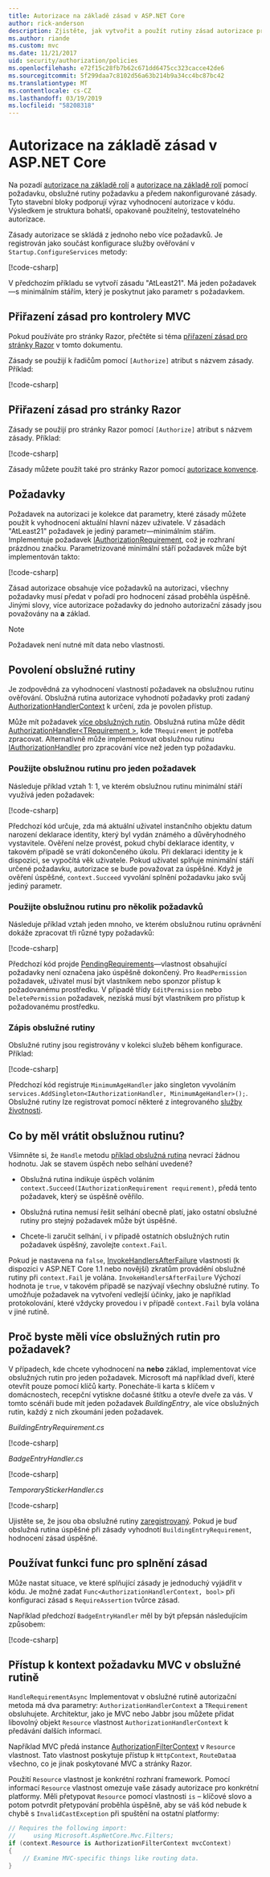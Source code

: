 ```yaml
---
title: Autorizace na základě zásad v ASP.NET Core
author: rick-anderson
description: Zjistěte, jak vytvořit a použít rutiny zásad autorizace pro vynucují požadavky pro autorizaci v aplikaci ASP.NET Core.
ms.author: riande
ms.custom: mvc
ms.date: 11/21/2017
uid: security/authorization/policies
ms.openlocfilehash: e72f15c28fb7b62c671dd6475cc323cacce42de6
ms.sourcegitcommit: 5f299daa7c8102d56a63b214b9a34cc4bc87bc42
ms.translationtype: MT
ms.contentlocale: cs-CZ
ms.lasthandoff: 03/19/2019
ms.locfileid: "58208318"
---
```

# <a name="policy-based-authorization-in-aspnet-core"></a>Autorizace na základě zásad v ASP.NET Core

Na pozadí [autorizace na základě rolí](xref:security/authorization/roles) a [autorizace na základě rolí](xref:security/authorization/claims) pomocí požadavku, obslužné rutiny požadavku a předem nakonfigurované zásady. Tyto stavební bloky podporují výraz vyhodnocení autorizace v kódu. Výsledkem je struktura bohatší, opakovaně použitelný, testovatelného autorizace.

Zásady autorizace se skládá z jednoho nebo více požadavků. Je registrován jako součást konfigurace služby ověřování v `Startup.ConfigureServices` metody:

[!code-csharp[](policies/samples/PoliciesAuthApp1/Startup.cs?range=32-33,48-53,61,66)]

V předchozím příkladu se vytvoří zásadu "AtLeast21". Má jeden požadavek&mdash;s minimálním stářím, který je poskytnut jako parametr s požadavkem.

## <a name="applying-policies-to-mvc-controllers"></a>Přiřazení zásad pro kontrolery MVC

Pokud používáte pro stránky Razor, přečtěte si téma [přiřazení zásad pro stránky Razor](#applying-policies-to-razor-pages) v tomto dokumentu.

Zásady se použijí k řadičům pomocí `[Authorize]` atribut s názvem zásady. Příklad:

[!code-csharp[](policies/samples/PoliciesAuthApp1/Controllers/AlcoholPurchaseController.cs?name=snippet_AlcoholPurchaseControllerClass&highlight=4)]

## <a name="applying-policies-to-razor-pages"></a>Přiřazení zásad pro stránky Razor

Zásady se použijí pro stránky Razor pomocí `[Authorize]` atribut s názvem zásady. Příklad:

[!code-csharp[](policies/samples/PoliciesAuthApp2/Pages/AlcoholPurchase.cshtml.cs?name=snippet_AlcoholPurchaseModelClass&highlight=4)]

Zásady můžete použít také pro stránky Razor pomocí [autorizace konvence](xref:security/authorization/razor-pages-authorization).

## <a name="requirements"></a>Požadavky

Požadavek na autorizaci je kolekce dat parametry, které zásady můžete použít k vyhodnocení aktuální hlavní název uživatele. V zásadách "AtLeast21" požadavek je jediný parametr&mdash;minimálním stářím. Implementuje požadavek [IAuthorizationRequirement](/dotnet/api/microsoft.aspnetcore.authorization.iauthorizationrequirement), což je rozhraní prázdnou značku. Parametrizované minimální stáří požadavek může být implementován takto:

[!code-csharp[](policies/samples/PoliciesAuthApp1/Services/Requirements/MinimumAgeRequirement.cs?name=snippet_MinimumAgeRequirementClass)]

Zásad autorizace obsahuje více požadavků na autorizaci, všechny požadavky musí předat v pořadí pro hodnocení zásad proběhla úspěšně. Jinými slovy, více autorizace požadavky do jednoho autorizační zásady jsou považovány na **a** základ.

> [!NOTE]
> Požadavek není nutné mít data nebo vlastnosti.

<a name="security-authorization-policies-based-authorization-handler"></a>

## <a name="authorization-handlers"></a>Povolení obslužné rutiny

Je zodpovědná za vyhodnocení vlastností požadavek na obslužnou rutinu ověřování. Obslužná rutina autorizace vyhodnotí požadavky proti zadaný [AuthorizationHandlerContext](/dotnet/api/microsoft.aspnetcore.authorization.authorizationhandlercontext) k určení, zda je povolen přístup.

Může mít požadavek [více obslužných rutin](#security-authorization-policies-based-multiple-handlers). Obslužná rutina může dědit [AuthorizationHandler\<TRequirement >](/dotnet/api/microsoft.aspnetcore.authorization.authorizationhandler-1), kde `TRequirement` je potřeba zpracovat. Alternativně může implementovat obslužnou rutinu [IAuthorizationHandler](/dotnet/api/microsoft.aspnetcore.authorization.iauthorizationhandler) pro zpracování více než jeden typ požadavku.

### <a name="use-a-handler-for-one-requirement"></a>Použijte obslužnou rutinu pro jeden požadavek

<a name="security-authorization-handler-example"></a>

Následuje příklad vztah 1: 1, ve kterém obslužnou rutinu minimální stáří využívá jeden požadavek:

[!code-csharp[](policies/samples/PoliciesAuthApp1/Services/Handlers/MinimumAgeHandler.cs?name=snippet_MinimumAgeHandlerClass)]

Předchozí kód určuje, zda má aktuální uživatel instančního objektu datum narození deklarace identity, který byl vydán známého a důvěryhodného vystavitele. Ověření nelze provést, pokud chybí deklarace identity, v takovém případě se vrátí dokončeného úkolu. Při deklaraci identity je k dispozici, se vypočítá věk uživatele. Pokud uživatel splňuje minimální stáří určené požadavku, autorizace se bude považovat za úspěšné. Když je ověření úspěšné, `context.Succeed` vyvolání splnění požadavku jako svůj jediný parametr.

### <a name="use-a-handler-for-multiple-requirements"></a>Použijte obslužnou rutinu pro několik požadavků

Následuje příklad vztah jeden mnoho, ve kterém obslužnou rutinu oprávnění dokáže zpracovat tři různé typy požadavků:

[!code-csharp[](policies/samples/PoliciesAuthApp1/Services/Handlers/PermissionHandler.cs?name=snippet_PermissionHandlerClass)]

Předchozí kód projde [PendingRequirements](/dotnet/api/microsoft.aspnetcore.authorization.authorizationhandlercontext.pendingrequirements#Microsoft_AspNetCore_Authorization_AuthorizationHandlerContext_PendingRequirements)&mdash;vlastnost obsahující požadavky není označena jako úspěšně dokončený. Pro `ReadPermission` požadavek, uživatel musí být vlastníkem nebo sponzor přístup k požadovanému prostředku. V případě třídy `EditPermission` nebo `DeletePermission` požadavek, nezíská musí být vlastníkem pro přístup k požadovanému prostředku.

<a name="security-authorization-policies-based-handler-registration"></a>

### <a name="handler-registration"></a>Zápis obslužné rutiny

Obslužné rutiny jsou registrovány v kolekci služeb během konfigurace. Příklad:

[!code-csharp[](policies/samples/PoliciesAuthApp1/Startup.cs?range=32-33,48-53,61,62-63,66)]

Předchozí kód registruje `MinimumAgeHandler` jako singleton vyvoláním `services.AddSingleton<IAuthorizationHandler, MinimumAgeHandler>();`. Obslužné rutiny lze registrovat pomocí některé z integrovaného [služby životnosti](xref:fundamentals/dependency-injection#service-lifetimes).

## <a name="what-should-a-handler-return"></a>Co by měl vrátit obslužnou rutinu?

Všimněte si, že `Handle` metodu [příklad obslužná rutina](#security-authorization-handler-example) nevrací žádnou hodnotu. Jak se stavem úspěch nebo selhání uvedené?

* Obslužná rutina indikuje úspěch voláním `context.Succeed(IAuthorizationRequirement requirement)`, předá tento požadavek, který se úspěšně ověřilo.

* Obslužná rutina nemusí řešit selhání obecně platí, jako ostatní obslužné rutiny pro stejný požadavek může být úspěšné.

* Chcete-li zaručit selhání, i v případě ostatních obslužných rutin požadavek úspěšný, zavolejte `context.Fail`.

Pokud je nastavena na `false`, [InvokeHandlersAfterFailure](/dotnet/api/microsoft.aspnetcore.authorization.authorizationoptions.invokehandlersafterfailure#Microsoft_AspNetCore_Authorization_AuthorizationOptions_InvokeHandlersAfterFailure) vlastnosti (k dispozici v ASP.NET Core 1.1 nebo novější) zkratům provádění obslužné rutiny při `context.Fail` je volána. `InvokeHandlersAfterFailure` Výchozí hodnota je `true`, v takovém případě se nazývají všechny obslužné rutiny. To umožňuje požadavek na vytvoření vedlejší účinky, jako je například protokolování, které vždycky provedou i v případě `context.Fail` byla volána v jiné rutině.

<a name="security-authorization-policies-based-multiple-handlers"></a>

## <a name="why-would-i-want-multiple-handlers-for-a-requirement"></a>Proč byste měli více obslužných rutin pro požadavek?

V případech, kde chcete vyhodnocení na **nebo** základ, implementovat více obslužných rutin pro jeden požadavek. Microsoft má například dveří, které otevřít pouze pomocí klíčů karty. Ponecháte-li karta s klíčem v domácnostech, recepční vytiskne dočasné štítku a otevře dveře za vás. V tomto scénáři bude mít jeden požadavek *BuildingEntry*, ale více obslužných rutin, každý z nich zkoumání jeden požadavek.

*BuildingEntryRequirement.cs*

[!code-csharp[](policies/samples/PoliciesAuthApp1/Services/Requirements/BuildingEntryRequirement.cs?name=snippet_BuildingEntryRequirementClass)]

*BadgeEntryHandler.cs*

[!code-csharp[](policies/samples/PoliciesAuthApp1/Services/Handlers/BadgeEntryHandler.cs?name=snippet_BadgeEntryHandlerClass)]

*TemporaryStickerHandler.cs*

[!code-csharp[](policies/samples/PoliciesAuthApp1/Services/Handlers/TemporaryStickerHandler.cs?name=snippet_TemporaryStickerHandlerClass)]

Ujistěte se, že jsou oba obslužné rutiny [zaregistrovaný](xref:security/authorization/policies#security-authorization-policies-based-handler-registration). Pokud je buď obslužná rutina úspěšné při zásady vyhodnotí `BuildingEntryRequirement`, hodnocení zásad úspěšné.

## <a name="using-a-func-to-fulfill-a-policy"></a>Používat funkci func pro splnění zásad

Může nastat situace, ve které splňující zásady je jednoduchý vyjádřit v kódu. Je možné zadat `Func<AuthorizationHandlerContext, bool>` při konfiguraci zásad s `RequireAssertion` tvůrce zásad.

Například předchozí `BadgeEntryHandler` měl by být přepsán následujícím způsobem:

[!code-csharp[](policies/samples/PoliciesAuthApp1/Startup.cs?range=50-51,55-61)]

## <a name="accessing-mvc-request-context-in-handlers"></a>Přístup k kontext požadavku MVC v obslužné rutině

`HandleRequirementAsync` Implementovat v obslužné rutině autorizační metoda má dva parametry: `AuthorizationHandlerContext` a `TRequirement` obsluhujete. Architektur, jako je MVC nebo Jabbr jsou můžete přidat libovolný objekt `Resource` vlastnost `AuthorizationHandlerContext` k předávání dalších informací.

Například MVC předá instance [AuthorizationFilterContext](/dotnet/api/?term=AuthorizationFilterContext) v `Resource` vlastnost. Tato vlastnost poskytuje přístup k `HttpContext`, `RouteData`a všechno, co je jinak poskytované MVC a stránky Razor.

Použití `Resource` vlastnost je konkrétní rozhraní framework. Pomocí informací `Resource` vlastnost omezuje vaše zásady autorizace pro konkrétní platformy. Měli přetypovat `Resource` pomocí vlastnosti `is` – klíčové slovo a potom potvrdit přetypování proběhla úspěšně, aby se váš kód nebude k chybě s `InvalidCastException` při spuštění na ostatní platformy:

```csharp
// Requires the following import:
//     using Microsoft.AspNetCore.Mvc.Filters;
if (context.Resource is AuthorizationFilterContext mvcContext)
{
    // Examine MVC-specific things like routing data.
}
```
